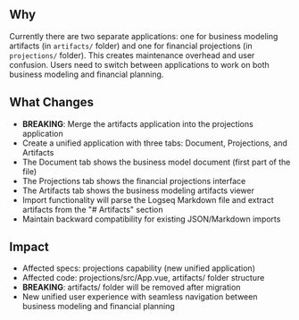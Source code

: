 ## Why
Currently there are two separate applications: one for business modeling artifacts (in `artifacts/` folder) and one for financial projections (in `projections/` folder). This creates maintenance overhead and user confusion. Users need to switch between applications to work on both business modeling and financial planning.

## What Changes
- **BREAKING**: Merge the artifacts application into the projections application
- Create a unified application with three tabs: Document, Projections, and Artifacts
- The Document tab shows the business model document (first part of the file)
- The Projections tab shows the financial projections interface
- The Artifacts tab shows the business modeling artifacts viewer
- Import functionality will parse the Logseq Markdown file and extract artifacts from the "# Artifacts" section
- Maintain backward compatibility for existing JSON/Markdown imports

## Impact
- Affected specs: projections capability (new unified application)
- Affected code: projections/src/App.vue, artifacts/ folder structure
- **BREAKING**: artifacts/ folder will be removed after migration
- New unified user experience with seamless navigation between business modeling and financial planning